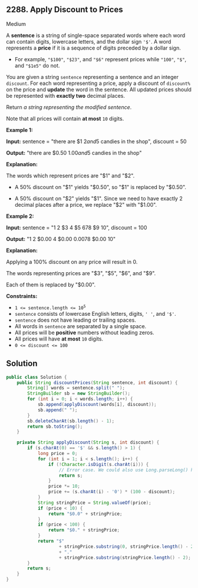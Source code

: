 ## 2288\. Apply Discount to Prices

Medium

A **sentence** is a string of single-space separated words where each word can contain digits, lowercase letters, and the dollar sign `'$'`. A word represents a **price** if it is a sequence of digits preceded by a dollar sign.

*   For example, `"$100"`, `"$23"`, and `"$6"` represent prices while `"100"`, `"$"`, and `"$1e5"` do not.

You are given a string `sentence` representing a sentence and an integer `discount`. For each word representing a price, apply a discount of `discount%` on the price and **update** the word in the sentence. All updated prices should be represented with **exactly two** decimal places.

Return _a string representing the modified sentence_.

Note that all prices will contain **at most** `10` digits.

**Example 1:**

**Input:** sentence = "there are $1 $2 and 5$ candies in the shop", discount = 50

**Output:** "there are $0.50 $1.00 and 5$ candies in the shop"

**Explanation:**

The words which represent prices are "$1" and "$2".

- A 50% discount on "$1" yields "$0.50", so "$1" is replaced by "$0.50".

- A 50% discount on "$2" yields "$1". Since we need to have exactly 2 decimal places after a price, we replace "$2" with "$1.00". 

**Example 2:**

**Input:** sentence = "1 2 $3 4 $5 $6 7 8$ $9 $10$", discount = 100

**Output:** "1 2 $0.00 4 $0.00 $0.00 7 8$ $0.00 $10$"

**Explanation:**

Applying a 100% discount on any price will result in 0.

The words representing prices are "$3", "$5", "$6", and "$9".

Each of them is replaced by "$0.00". 

**Constraints:**

*   <code>1 <= sentence.length <= 10<sup>5</sup></code>
*   `sentence` consists of lowercase English letters, digits, `' '`, and `'$'`.
*   `sentence` does not have leading or trailing spaces.
*   All words in `sentence` are separated by a single space.
*   All prices will be **positive** numbers without leading zeros.
*   All prices will have **at most** `10` digits.
*   `0 <= discount <= 100`

## Solution

```java
public class Solution {
    public String discountPrices(String sentence, int discount) {
        String[] words = sentence.split(" ");
        StringBuilder sb = new StringBuilder();
        for (int i = 0; i < words.length; i++) {
            sb.append(applyDiscount(words[i], discount));
            sb.append(" ");
        }
        sb.deleteCharAt(sb.length() - 1);
        return sb.toString();
    }

    private String applyDiscount(String s, int discount) {
        if (s.charAt(0) == '$' && s.length() > 1) {
            long price = 0;
            for (int i = 1; i < s.length(); i++) {
                if (!Character.isDigit(s.charAt(i))) {
                    // Error case. We could also use Long.parseLong() here.
                    return s;
                }
                price *= 10;
                price += (s.charAt(i) - '0') * (100 - discount);
            }
            String stringPrice = String.valueOf(price);
            if (price < 10) {
                return "$0.0" + stringPrice;
            }
            if (price < 100) {
                return "$0." + stringPrice;
            }
            return "$"
                    + stringPrice.substring(0, stringPrice.length() - 2)
                    + "."
                    + stringPrice.substring(stringPrice.length() - 2);
        }
        return s;
    }
}
```